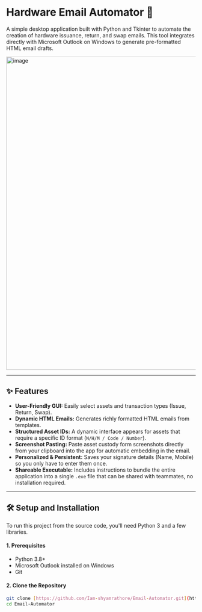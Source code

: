 # Hardware Email Automator 📧

A simple desktop application built with Python and Tkinter to automate the creation of hardware issuance, return, and swap emails. This tool integrates directly with Microsoft Outlook on Windows to generate pre-formatted HTML email drafts.

<img width="583" height="832" alt="image" src="https://github.com/user-attachments/assets/d766616f-c64d-4577-9283-aab32c8df778" />

---

## ✨ Features

* **User-Friendly GUI:** Easily select assets and transaction types (Issue, Return, Swap).
* **Dynamic HTML Emails:** Generates richly formatted HTML emails from templates.
* **Structured Asset IDs:** A dynamic interface appears for assets that require a specific ID format (`N/H/M / Code / Number`).
* **Screenshot Pasting:** Paste asset custody form screenshots directly from your clipboard into the app for automatic embedding in the email.
* **Personalized & Persistent:** Saves your signature details (Name, Mobile) so you only have to enter them once.
* **Shareable Executable:** Includes instructions to bundle the entire application into a single `.exe` file that can be shared with teammates, no installation required.

---

## 🛠️ Setup and Installation

To run this project from the source code, you'll need Python 3 and a few libraries.

#### 1. Prerequisites
* Python 3.8+
* Microsoft Outlook installed on Windows
* Git

#### 2. Clone the Repository
```bash
git clone [https://github.com/Iam-shyamrathore/Email-Automator.git](https://github.com/Iam-shyamrathore/Email-Automator.git)
cd Email-Automator
